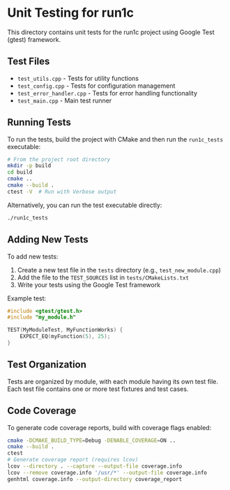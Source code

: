 # Unit Testing for run1c

This directory contains unit tests for the run1c project using Google Test (gtest) framework.

## Test Files

- `test_utils.cpp` - Tests for utility functions
- `test_config.cpp` - Tests for configuration management
- `test_error_handler.cpp` - Tests for error handling functionality
- `test_main.cpp` - Main test runner

## Running Tests

To run the tests, build the project with CMake and then run the `run1c_tests` executable:

```bash
# From the project root directory
mkdir -p build
cd build
cmake ..
cmake --build .
ctest -V  # Run with Verbose output
```

Alternatively, you can run the test executable directly:

```bash
./run1c_tests
```

## Adding New Tests

To add new tests:

1. Create a new test file in the `tests` directory (e.g., `test_new_module.cpp`)
2. Add the file to the `TEST_SOURCES` list in `tests/CMakeLists.txt`
3. Write your tests using the Google Test framework

Example test:

```cpp
#include <gtest/gtest.h>
#include "my_module.h"

TEST(MyModuleTest, MyFunctionWorks) {
    EXPECT_EQ(myFunction(5), 25);
}
```

## Test Organization

Tests are organized by module, with each module having its own test file. Each test file contains one or more test fixtures and test cases.

## Code Coverage

To generate code coverage reports, build with coverage flags enabled:

```bash
cmake -DCMAKE_BUILD_TYPE=Debug -DENABLE_COVERAGE=ON ..
cmake --build .
ctest
# Generate coverage report (requires lcov)
lcov --directory . --capture --output-file coverage.info
lcov --remove coverage.info '/usr/*' --output-file coverage.info
genhtml coverage.info --output-directory coverage_report
```